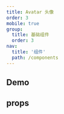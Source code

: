 ```yaml
---
title: Avatar 头像
order: 3
mobile: true
group:
  title: 基础组件
  order: 3
nav:
  title: '组件'
  path: /components
---
```


## Demo

<code src="../../demo/Avatar/index.jsx"></code>

## props

<API hideTitle src="./index.tsx"></API>
